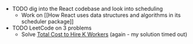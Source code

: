 - TODO dig into the React codebase and look into scheduling
	- Work on [[How React uses data structures and algorithms in its scheduler package]]
- TODO LeetCode on 3 problems
	- Solve [Total Cost to Hire K Workers](https://leetcode.com/problems/total-cost-to-hire-k-worker) (again - my solution timed out)